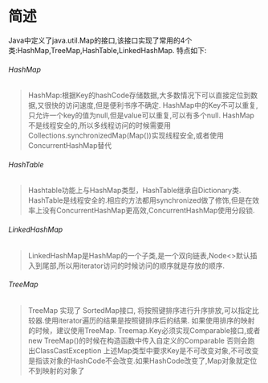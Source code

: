 # 简述
Java中定义了java.util.Map的接口,该接口实现了常用的4个类:HashMap,TreeMap,HashTable,LinkedHashMap.
特点如下:
###### HashMap
> HashMap:根据Key的hashCode存储数据,大多数情况下可以直接定位到数据,又很快的访问速度,但是便利书序不确定.
> HashMap中的Key不可以重复,只允许一个key的值为null,但是value可以重复,可以有多个null.
> HashMap不是线程安全的,所以多线程访问的时候需要用Collections.synchronizedMap(Map())实现线程安全,或者使用ConcurrentHashMap替代
###### HashTable
> Hashtable功能上与HashMap类型，HashTable继承自Dictionary类.
> HashTable是线程安全的.相应的方法都用synchronized做了修饰,但是在效率上没有ConcurrentHashMap更高效,ConcurrentHashMap使用分段锁.

###### LinkedHashMap 
> LinkedHashMap是HashMap的一个子类,是一个双向链表,Node<>默认插入到尾部,所以用iterator访问的时候访问的顺序就是存放的顺序.
###### TreeMap
> TreeMap 实现了 SortedMap接口, 将按照键排序进行升序排放,可以指定比较器.使用iterator遍历的结果是按照键排序后的结果.
> 如果使用排序的映射的时候，建议使用TreeMap. Treemap.Key必须实现Comparable接口,或者new TreeMap()的时候在构造函数中传入自定义的Comparable
> 否则会跑出ClassCastException
上述Map类型中要求Key是不可改变对象,不可改变是指该对象的HashCode不会改变.如果HashCode改变了,Map对象就定位不到映射的对象了
